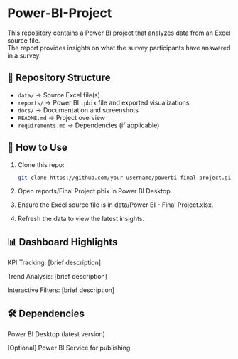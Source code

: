 # Power-BI-Project

This repository contains a Power BI project that analyzes data from an Excel source file.  
The report provides insights on what the survey participants have answered in a survey.

## 📂 Repository Structure
- `data/` → Source Excel file(s)
- `reports/` → Power BI `.pbix` file and exported visualizations
- `docs/` → Documentation and screenshots
- `README.md` → Project overview
- `requirements.md` → Dependencies (if applicable)

## 🚀 How to Use
1. Clone this repo:
   ```bash
   git clone https://github.com/your-username/powerbi-final-project.git
2. Open reports/Final Project.pbix in Power BI Desktop.

3. Ensure the Excel source file is in data/Power BI - Final Project.xlsx.

4. Refresh the data to view the latest insights.

## 📊 Dashboard Highlights

KPI Tracking: [brief description]

Trend Analysis: [brief description]

Interactive Filters: [brief description]

## 🛠 Dependencies

Power BI Desktop (latest version)

[Optional] Power BI Service for publishing

